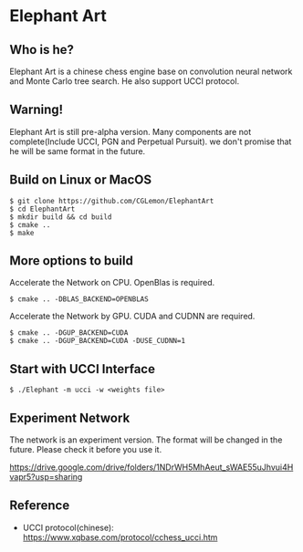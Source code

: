 # Elephant Art

## Who is he?
Elephant Art is a chinese chess engine base on convolution neural network and Monte Carlo tree search. He also support UCCI protocol.

## Warning!
Elephant Art is still pre-alpha version. Many components are not complete(Include UCCI, PGN and Perpetual Pursuit). we don't promise that he will be same format in the future.

## Build on Linux or MacOS
    $ git clone https://github.com/CGLemon/ElephantArt
    $ cd ElephantArt
    $ mkdir build && cd build
    $ cmake ..
    $ make
    
## More options to build
Accelerate the Network on CPU. OpenBlas is required.

    $ cmake .. -DBLAS_BACKEND=OPENBLAS

Accelerate the Network by GPU. CUDA and CUDNN are required.

    $ cmake .. -DGUP_BACKEND=CUDA
    $ cmake .. -DGUP_BACKEND=CUDA -DUSE_CUDNN=1

## Start with UCCI Interface
    $ ./Elephant -m ucci -w <weights file>
    
## Experiment Network
The network is an experiment version. The format will be changed in the future. Please check it before you use it.

https://drive.google.com/drive/folders/1NDrWH5MhAeut_sWAE55uJhvui4Hvapr5?usp=sharing

## Reference
* UCCI protocol(chinese): https://www.xqbase.com/protocol/cchess_ucci.htm
